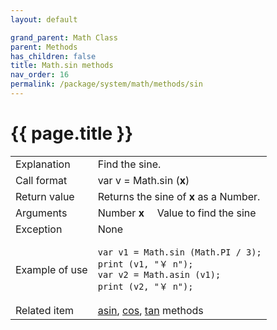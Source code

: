 ```yaml
---
layout: default

grand_parent: Math Class
parent: Methods
has_children: false
title: Math.sin methods
nav_order: 16
permalink: /package/system/math/methods/sin
---
```

# {{ page.title }}

<table>
  <tr>
    <td>Explanation</td>
    <td colspan="2">Find the sine.</td>
  </tr>
  <tr>
    <td>Call format</td>
    <td colspan="2">var v = Math.sin (<b>x</b>)</td>
  </tr>
  <tr>
    <td>Return value</td>
    <td colspan="2">Returns the sine of <b>x</b> as a Number.</td>
  </tr>  
 <tr>
    <td>Arguments</td>
    <td>Number <b>x</b></td>
    <td>Value to find the sine</td>
  </tr>
  <tr>
    <td>Exception</td>
    <td colspan="2">None</td>
  </tr>
  <tr>
    <td>Example of use</td>
    <td colspan="2"><code><pre>var v1 = Math.sin (Math.PI / 3);
print (v1, "￥ n");
var v2 = Math.asin (v1);
print (v2, "￥ n");</code></td>
  </tr>
  <tr>
    <td>Related item</td>
    <td colspan="2"><a href="/package/system/math/methods/asin">asin</a>, <a href="/package/system/math/methods/cos">cos</a>, <a href="/package/system/math/methods/tan">tan</a> methods</td>
  </tr>
</table>



